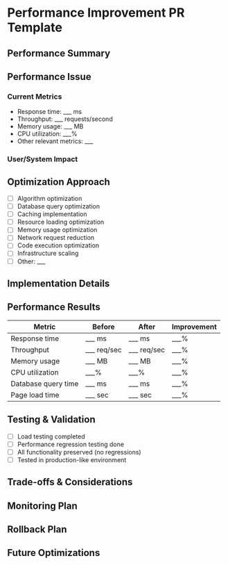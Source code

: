 <!--
This template is designed for PRs focused on performance improvements.
Fill in relevant sections and delete any that don't apply to your specific changes.
Provide metrics where possible to clearly demonstrate the impact of your changes.
-->

# Performance Improvement PR Template

## Performance Summary
<!-- Provide a brief description of the performance improvements implemented -->

## Performance Issue
<!-- What performance issue does this PR address? -->

### Current Metrics

- Response time: ___ ms
- Throughput: ___ requests/second
- Memory usage: ___ MB
- CPU utilization: ___%
- Other relevant metrics: ___

### User/System Impact
<!-- Describe how this issue affects users or system operations -->

## Optimization Approach
<!-- Check all strategies that apply to your changes -->
- [ ] Algorithm optimization
- [ ] Database query optimization
- [ ] Caching implementation
- [ ] Resource loading optimization
- [ ] Memory usage optimization
- [ ] Network request reduction
- [ ] Code execution optimization
- [ ] Infrastructure scaling
- [ ] Other: ___

## Implementation Details
<!-- Briefly explain the key changes made and how they improve performance -->

## Performance Results

| Metric | Before | After | Improvement |
|--------|--------|-------|-------------|
| Response time | ___ ms | ___ ms | ___% |
| Throughput | ___ req/sec | ___ req/sec | ___% |
| Memory usage | ___ MB | ___ MB | ___% |
| CPU utilization | ___% | ___% | ___% |
| Database query time | ___ ms | ___ ms | ___% |
| Page load time | ___ sec | ___ sec | ___% |

## Testing & Validation

- [ ] Load testing completed
- [ ] Performance regression testing done
- [ ] All functionality preserved (no regressions)
- [ ] Tested in production-like environment

## Trade-offs & Considerations
<!-- Note any trade-offs made or potential side effects -->

## Monitoring Plan
<!-- How will we track the impact of these changes in production? -->

## Rollback Plan
<!-- Steps to revert these changes if needed -->

## Future Optimizations
<!-- Any follow-up performance work identified (optional) -->
